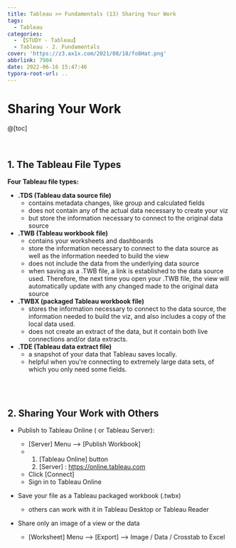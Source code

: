```yaml
---
title: Tableau >> Fundamentals (13) Sharing Your Work
tags:
  - Tableau
categories:
  - 【STUDY - Tableau】
  - Tableau - 2. Fundamentals
cover: 'https://z3.ax1x.com/2021/08/18/fo8Hat.png'
abbrlink: 7904
date: 2022-06-16 15:47:46
typora-root-url: ..
---
```


# Sharing Your Work

@[toc]

<br />

## **1. The Tableau File Types**

**Four Tableau file types:**

* **.TDS (Tableau data source file)**
  * contains metadata changes, like group and calculated fields
  * does not contain any of the actual data necessary to create your viz
  * but store the information necessary to connect to the original data source
* **.TWB (Tableau workbook file)**
  * contains your worksheets and dashboards
  * store the information necessary to connect to the data source as well as the information needed to build the view
  * does not include the data from the underlying data source
  * when saving as a .TWB file, a link is established to the data source used. Therefore, the next time you open your .TWB file, the view will automatically update with any changed made to the original data source
* **.TWBX (packaged Tableau workbook file)**
  * stores the information necessary to connect to the data source, the information needed to build the viz, and also includes a copy of the local data used. 
  * does not create an extract of the data, but it contain both live connections and/or data extracts.
* **.TDE (Tableau data extract file)**
  * a snapshot of your data that Tableau saves locally. 
  * helpful when you're connecting to extremely large data sets, of which you only need some fields.

<br />

<br />

## **2. Sharing Your Work with Others**

* Publish to Tableau Online ( or Tableau Server):
  * [Server] Menu --> [Publish Workbook]
  * 1. [Tableau Online] button
    2. [Server] : https://online.tableau.com  
  * Click [Connect]
  * Sign in to Tableau Online

* Save your file as a Tableau packaged workbook (.twbx) 
  * others can work with it in Tableau Desktop or Tableau Reader
* Share only an image of a view or the data
  * [Worksheet] Menu --> [Export] --> Image / Data / Crosstab to Excel

<br />

<br />
